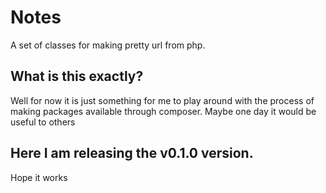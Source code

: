 # Notes
A set of classes for making pretty url from php.

## What is this exactly?

Well for now it is just something for me to play around with the process of making packages available through composer. Maybe one day it would be useful to others

## Here I am releasing the v0.1.0 version.

Hope it works
